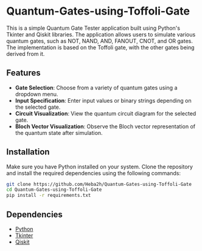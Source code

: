 # Quantum-Gates-using-Toffoli-Gate

This is a simple Quantum Gate Tester application built using Python's Tkinter and Qiskit libraries. The application allows users to simulate various quantum gates, such as NOT, NAND, AND, FANOUT, CNOT, and OR gates. The implementation is based on the Toffoli gate, with the other gates being derived from it.

## Features

- **Gate Selection**: Choose from a variety of quantum gates using a dropdown menu.
- **Input Specification**: Enter input values or binary strings depending on the selected gate.
- **Circuit Visualization**: View the quantum circuit diagram for the selected gate.
- **Bloch Vector Visualization**: Observe the Bloch vector representation of the quantum state after simulation.

## Installation

Make sure you have Python installed on your system. Clone the repository and install the required dependencies using the following commands:

```bash
git clone https://github.com/Heba2h/Quantum-Gates-using-Toffoli-Gate
cd Quantum-Gates-using-Toffoli-Gate
pip install -r requirements.txt
```
## Dependencies

- [Python](https://www.python.org/)
- [Tkinter](https://docs.python.org/3/library/tkinter.html)
- [Qiskit](https://qiskit.org/)

